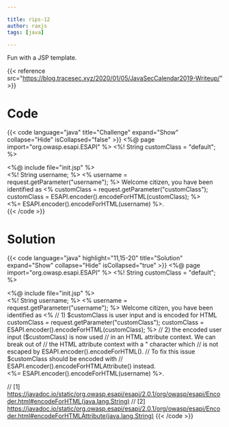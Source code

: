 ```yaml
---

title: rips-12
author: raxjs
tags: [java]

---
```


Fun with a JSP template.

<!--more-->
{{< reference src="https://blog.tracesec.xyz/2020/01/05/JavaSecCalendar2019-Writeup/" >}}

# Code
{{< code language="java"  title="Challenge" expand="Show" collapse="Hide" isCollapsed="false" >}}
<%@ page import="org.owasp.esapi.ESAPI" %>
<%! String customClass = "default"; %>
<html><body><%@ include file="init.jsp" %>

<div class="<%= customClass %>">
  <%! String username; %>
  <% username = request.getParameter("username"); %>
  Welcome citizen, you have been identified as
  <%
    customClass = request.getParameter("customClass");
    customClass = ESAPI.encoder().encodeForHTML(customClass);
  %>
  <div class="<%= customClass %>">
  <%= ESAPI.encoder().encodeForHTML(username) %>.
</div></div></body></html>
{{< /code >}}

# Solution
{{< code language="java" highlight="11,15-20" title="Solution" expand="Show" collapse="Hide" isCollapsed="true" >}}
<%@ page import="org.owasp.esapi.ESAPI" %>
<%! String customClass = "default"; %>
<html><body><%@ include file="init.jsp" %>

<div class="<%= customClass %>">
  <%! String username; %>
  <% username = request.getParameter("username"); %>
  Welcome citizen, you have been identified as
  <%
    // 1) $customClass is user input and is encoded for HTML
    customClass = request.getParameter("customClass");
    customClass = ESAPI.encoder().encodeForHTML(customClass);
  %>
  // 2) the encoded user input ($customClass) is now used
  //    in an HTML attribute context. We can break out of
  //    the HTML attribute context with a " character which
  //    is not escaped by ESAPI.encoder().encodeForHTML().
  //    To fix this issue $customClass should be encoded with
  //    ESAPI.encoder().encodeForHTMLAttribute() instead.
  <div class="<%= customClass %>">
  <%= ESAPI.encoder().encodeForHTML(username) %>.
</div></div></body></html>

// [1] https://javadoc.io/static/org.owasp.esapi/esapi/2.0.1/org/owasp/esapi/Encoder.html#encodeForHTML(java.lang.String)
// [2] https://javadoc.io/static/org.owasp.esapi/esapi/2.0.1/org/owasp/esapi/Encoder.html#encodeForHTMLAttribute(java.lang.String)
{{< /code >}}

